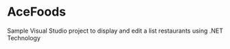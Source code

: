 # AceFoods
Sample Visual Studio project to display and edit a list restaurants using .NET Technology

